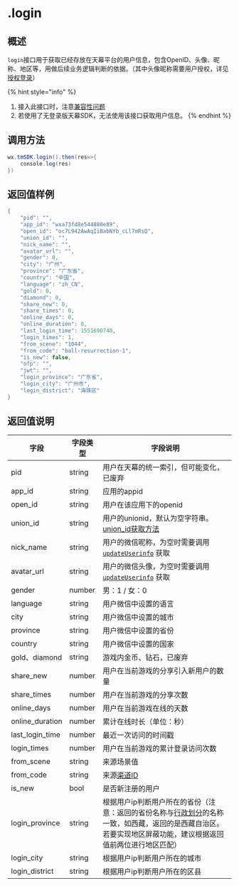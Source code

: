 # .login

## 概述

`login`接口用于获取已经存放在天幕平台的用户信息，包含OpenID、头像、昵称、地区等，用做后续业务逻辑判断的依据。（其中头像昵称需要用户授权，详见[授权登录](../../../selling/dev-guide/login/#shou-quan-deng-lu)）

{% hint style="info" %}
1. 接入此接口时，注意[兼容性问题](../../../questions/compatibility.md)
2. 若使用了无登录版天幕SDK，无法使用该接口获取用户信息。
{% endhint %}

## **调用方法**

```java
wx.tmSDK.login().then(res=>{
    console.log(res)
})
```

## **返回值样例**

```java
{
    "pid": "",
    "app_id": "wxa73fd8e544880e89",
    "open_id": "oc7L942AwAqIiBabNYb_cLl7mRsQ",
    "union_id": "",
    "nick_name": "",
    "avatar_url": "",
    "gender": 0,
    "city": "广州",
    "province": "广东省",
    "country": "中国",
    "language": "zh_CN",
    "gold": 0,
    "diamond": 0,
    "share_new": 0,
    "share_times": 0,
    "online_days": 0,
    "online_duration": 0,
    "last_login_time": 1551690740,
    "login_times": 1,
    "from_scene": "1044",
    "from_code": "ball-resurrection-1",
    "is_new": false,
    "ofp": "",
    "jwt": "",
    "login_province": "广东省",
    "login_city": "广州市",
    "login_district": "海珠区"
}
```

## **返回值说明**

| 字段                | 字段类型   | 字段说明                                                                                                                                                                         |
| ----------------- | ------ | ---------------------------------------------------------------------------------------------------------------------------------------------------------------------------- |
| pid               | string | 用户在天幕的统一索引，但可能变化，已废弃                                                                                                                                                         |
| app\_id           | string | 应用的appid                                                                                                                                                                     |
| open\_id          | string | 用户在该应用下的openid                                                                                                                                                               |
| union\_id         | string | 用户的unionid，默认为空字符串。[union\_id获取方法](https://developers.weixin.qq.com/minigame/dev/guide/open-ability/union-id.html)                                                           |
| nick\_name        | string | 用户的微信昵称，为空时需要调用 [`updateUserinfo`](../../../selling/dev-guide/login/update-userinfo.md) 获取                                                                                   |
| avatar\_url       | string | 用户的微信头像，为空时需要调用 [`updateUserinfo`](../../../selling/dev-guide/login/update-userinfo.md) 获取                                                                                   |
| gender            | number | 男：1 / 女：0                                                                                                                                                                    |
| language          | string | 用户微信中设置的语言                                                                                                                                                                   |
| city              | string | 用户微信中设置的城市                                                                                                                                                                   |
| province          | string | 用户微信中设置的省份                                                                                                                                                                   |
| country           | string | 用户微信中设置的国家                                                                                                                                                                   |
| gold、diamond      | string | 游戏内金币、钻石，已废弃                                                                                                                                                                 |
| share\_new        | number | 用户在当前游戏的分享引入新用户的数量                                                                                                                                                           |
| share\_times      | number | 用户在当前游戏的分享次数                                                                                                                                                                 |
| online\_days      | number | 用户在当前游戏在线的天数                                                                                                                                                                 |
| online\_duration  | number | 累计在线时长（单位：秒）                                                                                                                                                                 |
| last\_login\_time | number | 最近一次访问的时间戳                                                                                                                                                                   |
| login\_times      | number | 用户在当前游戏的累计登录访问次数                                                                                                                                                             |
| from\_scene       | string | 来源场景值                                                                                                                                                                        |
| from\_code        | string | 来源[渠道ID](../../../channel/main-features/channel-management.md)                                                                                                               |
| is\_new           | bool   | 是否新注册的用户                                                                                                                                                                     |
| login\_province   | string | 根据用户ip判断用户所在的省份（注意：返回的省份名称与[行政划分](https://baike.baidu.com/item/%E8%A1%8C%E6%94%BF%E5%8C%BA%E5%88%92/4655526?fr=aladdin#3\_3)的名称一致，如西藏，返回的是西藏自治区。若要实现地区屏蔽功能，建议根据返回值前两位进行地区匹配） |
| login\_city       | string | 根据用户ip判断用户所在的城市                                                                                                                                                              |
| login\_district   | string | 根据用户ip判断用户所在的区县                                                                                                                                                              |

